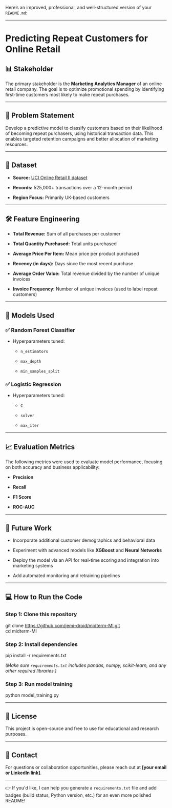 Here’s an improved, professional, and well-structured version of your `README.md`:

---

# **Predicting Repeat Customers for Online Retail**

## **📊 Stakeholder**

The primary stakeholder is the **Marketing Analytics Manager** of an online retail company. The goal is to optimize promotional spending by identifying first-time customers most likely to make repeat purchases.

---

## **📌 Problem Statement**

Develop a predictive model to classify customers based on their likelihood of becoming repeat purchasers, using historical transaction data. This enables targeted retention campaigns and better allocation of marketing resources.

---

## **📂 Dataset**

* **Source:** [UCI Online Retail II dataset](https://archive.ics.uci.edu/ml/datasets/Online+Retail+II)

* **Records:** 525,000+ transactions over a 12-month period

* **Region Focus:** Primarily UK-based customers

---

## **🛠 Feature Engineering**

* **Total Revenue:** Sum of all purchases per customer

* **Total Quantity Purchased:** Total units purchased

* **Average Price Per Item:** Mean price per product purchased

* **Recency (in days):** Days since the most recent purchase

* **Average Order Value:** Total revenue divided by the number of unique invoices

* **Invoice Frequency:** Number of unique invoices (used to label repeat customers)

---

## **🤖 Models Used**

### **✅ Random Forest Classifier**

* Hyperparameters tuned:

  * `n_estimators`

  * `max_depth`

  * `min_samples_split`

### **✅ Logistic Regression**

* Hyperparameters tuned:

  * `C`

  * `solver`

  * `max_iter`

---

## **📈 Evaluation Metrics**

The following metrics were used to evaluate model performance, focusing on both accuracy and business applicability:

* **Precision**

* **Recall**

* **F1 Score**

* **ROC-AUC**

---

## **🚀 Future Work**

* Incorporate additional customer demographics and behavioral data

* Experiment with advanced models like **XGBoost** and **Neural Networks**

* Deploy the model via an API for real-time scoring and integration into marketing systems

* Add automated monitoring and retraining pipelines

---

## **💻 How to Run the Code**

### **Step 1: Clone this repository**

git clone https://github.com/jemi-droid/midterm-Ml.git  
cd midterm-Ml

### **Step 2: Install dependencies**

pip install \-r requirements.txt

*(Make sure `requirements.txt` includes pandas, numpy, scikit-learn, and any other required libraries.)*

### **Step 3: Run model training**

python model\_training.py

---

## **📜 License**

This project is open-source and free to use for educational and research purposes.

---

## **🙌 Contact**

For questions or collaboration opportunities, please reach out at **\[your email or LinkedIn link\]**.

---

👉 If you'd like, I can help you generate a `requirements.txt` file and add badges (build status, Python version, etc.) for an even more polished README\!

